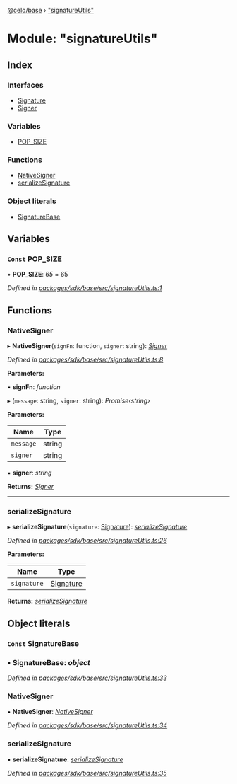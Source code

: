 [@celo/base](../README.md) › ["signatureUtils"](_signatureutils_.md)

# Module: "signatureUtils"

## Index

### Interfaces

* [Signature](../interfaces/_signatureutils_.signature.md)
* [Signer](../interfaces/_signatureutils_.signer.md)

### Variables

* [POP_SIZE](_signatureutils_.md#const-pop_size)

### Functions

* [NativeSigner](_signatureutils_.md#nativesigner)
* [serializeSignature](_signatureutils_.md#serializesignature)

### Object literals

* [SignatureBase](_signatureutils_.md#const-signaturebase)

## Variables

### `Const` POP_SIZE

• **POP_SIZE**: *65* = 65

*Defined in [packages/sdk/base/src/signatureUtils.ts:1](https://github.com/celo-org/celo-monorepo/blob/master/packages/sdk/base/src/signatureUtils.ts#L1)*

## Functions

###  NativeSigner

▸ **NativeSigner**(`signFn`: function, `signer`: string): *[Signer](../interfaces/_signatureutils_.signer.md)*

*Defined in [packages/sdk/base/src/signatureUtils.ts:8](https://github.com/celo-org/celo-monorepo/blob/master/packages/sdk/base/src/signatureUtils.ts#L8)*

**Parameters:**

▪ **signFn**: *function*

▸ (`message`: string, `signer`: string): *Promise‹string›*

**Parameters:**

Name | Type |
------ | ------ |
`message` | string |
`signer` | string |

▪ **signer**: *string*

**Returns:** *[Signer](../interfaces/_signatureutils_.signer.md)*

___

###  serializeSignature

▸ **serializeSignature**(`signature`: [Signature](../interfaces/_signatureutils_.signature.md)): *[serializeSignature](_signatureutils_.md#serializesignature)*

*Defined in [packages/sdk/base/src/signatureUtils.ts:26](https://github.com/celo-org/celo-monorepo/blob/master/packages/sdk/base/src/signatureUtils.ts#L26)*

**Parameters:**

Name | Type |
------ | ------ |
`signature` | [Signature](../interfaces/_signatureutils_.signature.md) |

**Returns:** *[serializeSignature](_signatureutils_.md#serializesignature)*

## Object literals

### `Const` SignatureBase

### ▪ **SignatureBase**: *object*

*Defined in [packages/sdk/base/src/signatureUtils.ts:33](https://github.com/celo-org/celo-monorepo/blob/master/packages/sdk/base/src/signatureUtils.ts#L33)*

###  NativeSigner

• **NativeSigner**: *[NativeSigner](_signatureutils_.md#nativesigner)*

*Defined in [packages/sdk/base/src/signatureUtils.ts:34](https://github.com/celo-org/celo-monorepo/blob/master/packages/sdk/base/src/signatureUtils.ts#L34)*

###  serializeSignature

• **serializeSignature**: *[serializeSignature](_signatureutils_.md#serializesignature)*

*Defined in [packages/sdk/base/src/signatureUtils.ts:35](https://github.com/celo-org/celo-monorepo/blob/master/packages/sdk/base/src/signatureUtils.ts#L35)*
